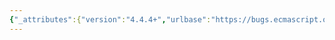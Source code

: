 ```yaml
---
{"_attributes":{"version":"4.4.4+","urlbase":"https://bugs.ecmascript.org/","maintainer":"dherman@mozilla.com"},"bug":{"bug_id":2247,"creation_ts":"2013-11-12 05:20:00 -0800","short_desc":"19.1.2.4: unlabelled algorithm steps","delta_ts":"2014-01-27 10:05:49 -0800","product":"Draft for 6th Edition","component":"editorial issue","version":"Rev 21: November 8, 2013 Draft","rep_platform":"All","op_sys":"All","bug_status":"RESOLVED","resolution":"FIXED","priority":"Normal","bug_severity":"normal","everconfirmed":true,"reporter":{"uid":"andrebargull","name":"André Bargull"},"assigned_to":{"uid":"allen","name":"Allen Wirfs-Brock"},"long_desc":[{"commentid":6682,"comment_count":0,"who":{"uid":"andrebargull","name":"André Bargull"},"bug_when":"2013-11-12 05:20:02 -0800","thetext":"19.1.2.4 Object.defineProperty ( O, P, Attributes )\n\nMissing label for step 6, current steps 6-7 need to be 7-8."},{"commentid":6726,"comment_count":1,"who":{"uid":"allen","name":"Allen Wirfs-Brock"},"bug_when":"2013-11-13 16:52:53 -0800","thetext":"fixed in rev22 editor's draft"},{"commentid":7109,"comment_count":2,"who":{"uid":"allen","name":"Allen Wirfs-Brock"},"bug_when":"2014-01-27 10:05:49 -0800","thetext":"fixed in Rev22 (January 20, 2013) release"}]}}
---
```

